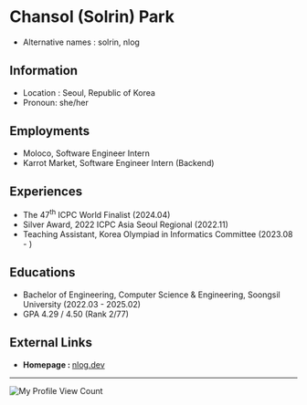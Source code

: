 # Chansol (Solrin) Park
* Alternative names : solrin, nlog

## Information
* Location : Seoul, Republic of Korea
* Pronoun: she/her

## Employments
* Moloco, Software Engineer Intern
* Karrot Market, Software Engineer Intern (Backend)

## Experiences
* The 47<sup>th</sup> ICPC World Finalist (2024.04)
* Silver Award, 2022 ICPC Asia Seoul Regional (2022.11)
* Teaching Assistant, Korea Olympiad in Informatics Committee (2023.08 - )

## Educations
* Bachelor of Engineering, Computer Science & Engineering, Soongsil University (2022.03 - 2025.02)
* GPA 4.29 / 4.50 (Rank 2/77)

## External Links
* <b>Homepage : </b> [nlog.dev](https://nlog.dev/)

---
![My Profile View Count](https://komarev.com/ghpvc/?username=nnnlog&style=flat-square&color=grey) 
